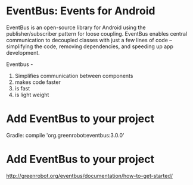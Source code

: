 # EventBus: Events for Android
EventBus is an open-source library for Android using the publisher/subscriber pattern for loose coupling. EventBus enables central communication to decoupled classes with just a few lines of code – simplifying the code, removing dependencies, and speeding up app development.

Eventbus - 
1. Simplifies communication between components </br>
2. makes code faster
3. is fast
4. is light weight

# Add EventBus to your project
Gradle: compile 'org.greenrobot:eventbus:3.0.0'

# Add EventBus to your project
http://greenrobot.org/eventbus/documentation/how-to-get-started/
